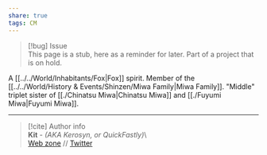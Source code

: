 ```yaml
---  
share: true  
tags: CM  
---  
```

> [!bug] Issue  
> This page is a stub, here as a reminder for later. Part of a project that is on hold.  
  
A [[../../World/Inhabitants/Fox|Fox]] spirit. Member of the [[../../World/History & Events/Shinzen/Miwa Family|Miwa Family]]. "Middle" triplet sister of [[./Chinatsu Miwa|Chinatsu Miwa]] and [[./Fuyumi Miwa|Fuyumi Miwa]].  
  
-----  
> [!cite] Author info  
> **Kit** - *(AKA Kerosyn, or QuickFastly)*\  
> [Web zone](https://kitabe.link) // [Twitter](https://twitter.com/Kerosyn_)